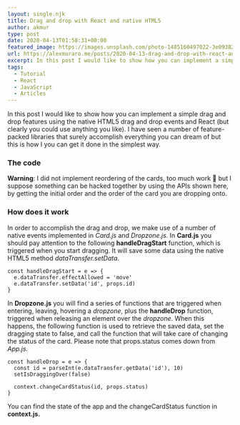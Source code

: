 ```yaml
---
layout: single.njk
title: Drag and drop with React and native HTML5
author: akmur
type: post
date: 2020-04-13T01:58:31+00:00
featured_image: https://images.unsplash.com/photo-1485160497022-3e09382fb310?ixlib=rb-1.2.1&ixid=eyJhcHBfaWQiOjEyMDd9&auto=format&fit=crop&w=1000&q=60
url: https://alexmuraro.me/posts/2020-04-13-drag-and-drop-with-react-and-native-html5/
excerpt: In this post I would like to show how you can implement a simple drag and drop features using the native HTML5 drag and drop events and React (but clearly you could use anything you like). I have seen a number of feature-packed libraries that surely accomplish everything you can dream of but this is how I you can get it done in the simplest way.
tags:
  - Tutorial
  - React
  - JavaScript
  - Articles
---
```


In this post I would like to show how you can implement a simple drag and drop features using the native HTML5 drag and drop events and React (but clearly you could use anything you like). I have seen a number of feature-packed libraries that surely accomplish everything you can dream of but this is how I you can get it done in the simplest way.

### The code

**Warning**: I did not implement reordering of the cards, too much work 🙂 but I suppose something can be hacked together by using the APIs shown here, by getting the initial order and the order of the card you are dropping onto.

### How does it work

In order to accomplish the drag and drop, we make use of a number of native events implemented in _Card.js_ and _Dropzone.js_. In **Card.js** you should pay attention to the following **handleDragStart** function, which is triggered when you start dragging. It will save some data using the native HTML5 method _dataTransfer.setData_.

```
const handleDragStart = e => {
  e.dataTransfer.effectAllowed = 'move'
  e.dataTransfer.setData('id', props.id)
}
```

In **Dropzone.js** you will find a series of functions that are triggered when entering, leaving, hovering a _dropzone_, plus the **handleDrop** function, triggered when releasing an element over the _dropzone_. When this happens, the following function is used to retrieve the saved data, set the dragging state to false, and call the function that will take care of changing the status of the card. Please note that props.status comes down from _App.js._

```
const handleDrop = e => {
  const id = parseInt(e.dataTransfer.getData('id'), 10)
  setIsDraggingOver(false)

  context.changeCardStatus(id, props.status)
}
```

You can find the state of the app and the changeCardStatus function in **context.js.**
